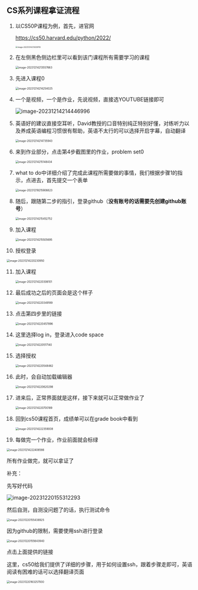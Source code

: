 ## CS系列课程拿证流程

1. 以CS50P课程为例，首先，进官网

   https://cs50.harvard.edu/python/2022/

   <img src="../public/assets/cs50/image-20231214213039110.png" alt="image-20231214213039110" style="zoom:35%;" />

2. 在左侧黑色侧边栏里可以看到该门课程所有需要学习的课程

   <img src="../public/assets/cs50/image-20231214213557663.png" alt="image-20231214213557663" style="zoom:50%;" />

3. 先进入课程0

   <img src="../public/assets/cs50/image-20231214214254025.png" alt="image-20231214214254025" style="zoom:50%;" />

4. 一个是视频，一个是作业，先说视频，直接选YOUTUBE链接即可

   ![image-20231214214446996](../public/assets/cs50/image-20231214214446996.png)

5. 英语好的建议直接空耳听，David教授的口音特别纯正特别好懂，对练听力以及养成英语编程习惯很有帮助，英语不太行的可以选择开启字幕，自动翻译

   <img src="../public/assets/cs50/image-20231214214735943.png" alt="image-20231214214735943" style="zoom:50%;" />

6. 来到作业部分，点击第4步截图里的作业，problem set0

   <img src="../public/assets/cs50/image-20231214215148434.png" alt="image-20231214215148434" style="zoom:50%;" />

7. what to do中详细介绍了完成此课程所需要做的事情，我们根据步骤1的指示，点进去，首先提交一个表单

   <img src="../public/assets/cs50/image-20231219215906823.png" alt="image-20231219215906823" style="zoom:50%;" />

8. 随后，跟随第二步的指引，登录github（**没有账号的话需要先创建github账号**）

   <img src="../public/assets/cs50/image-20231214215452752.png" alt="image-20231214215452752" style="zoom:50%;" />

9. 加入课程

   <img src="../public/assets/cs50/image-20231214215505695.png" alt="image-20231214215505695" style="zoom:50%;" />

10. 授权登录

   <img src="../public/assets/cs50/image-20231214220230950.png" alt="image-20231214220230950" style="zoom:50%;" />

11. 加入课程

    <img src="../public/assets/cs50/image-20231214220306101.png" alt="image-20231214220306101" style="zoom:50%;" />

12. 最后成功之后的页面会是这个样子

    <img src="../public/assets/cs50/image-20231214220349189.png" alt="image-20231214220349189" style="zoom:50%;" />

13. 点击第四步里的链接

    <img src="../public/assets/cs50/image-20231214220457896.png" alt="image-20231214220457896" style="zoom:50%;" />

14. 这里选择log in，登录进入code space

    <img src="../public/assets/cs50/image-20231214220517140.png" alt="image-20231214220517140" style="zoom:50%;" />

15. 选择授权

    <img src="../public/assets/cs50/image-20231214220548462.png" alt="image-20231214220548462" style="zoom:50%;" />

16. 此时，会自动加载编辑器

    <img src="../public/assets/cs50/image-20231214220620298.png" alt="image-20231214220620298" style="zoom:50%;" />

17. 进来后，正常界面就是这样，接下来就可以正常做作业了

    <img src="../public/assets/cs50/image-20231214220700189.png" alt="image-20231214220700189" style="zoom:50%;" />

18. 回到cs50课程首页，成绩单可以在grade book中看到

    <img src="../public/assets/cs50/image-20231214222359008.png" alt="image-20231214222359008" style="zoom:50%;" />

19. 每做完一个作业，作业前面就会标绿

<img src="../public/assets/cs50/image-20231214222406566.png" alt="image-20231214222406566" style="zoom:50%;" />

所有作业做完，就可以拿证了







补充：

先写好代码

![image-20231220155312293](/Users/leo/Documents/personal/public/assets/cs50/image-20231220155312293.png)



然后自测，自测没问题了的话，执行测试命令

<img src="/Users/leo/Documents/personal/public/assets/cs50/image-20231220155438925.png" alt="image-20231220155438925" style="zoom:50%;" />



因为github的限制，需要使用ssh进行登录

<img src="/Users/leo/Documents/personal/public/assets/cs50/image-20231220155643940.png" alt="image-20231220155643940" style="zoom:50%;" />

点击上面提供的链接



这里，cs50给我们提供了详细的步骤，用于如何设置ssh，跟着步骤走即可，英语阅读有困难的话可以选择翻译页面

<img src="/Users/leo/Documents/personal/public/assets/cs50/image-20231220163257930.png" alt="image-20231220163257930" style="zoom:50%;" />